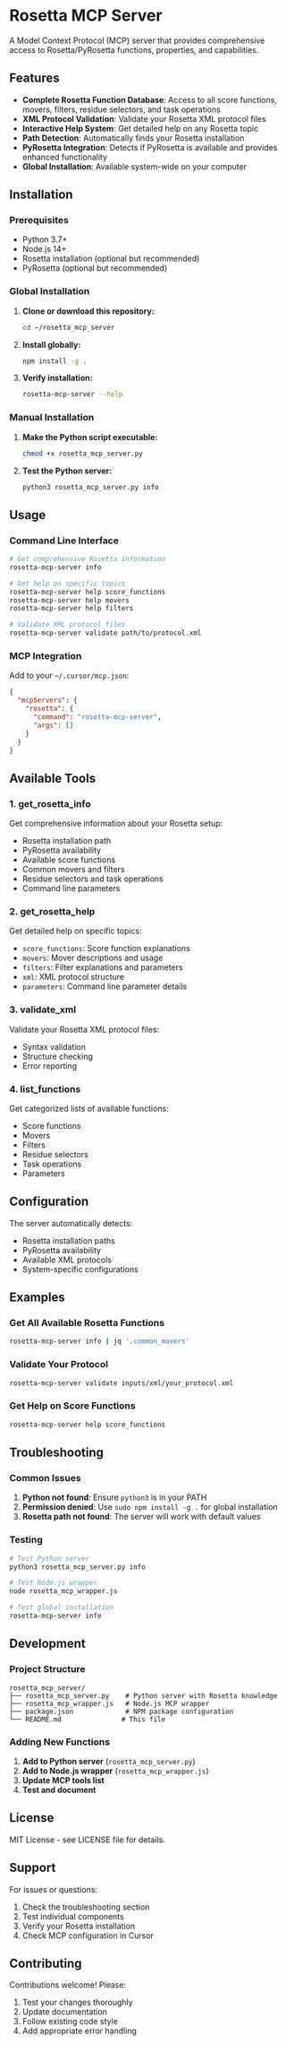 # Rosetta MCP Server

A Model Context Protocol (MCP) server that provides comprehensive access to Rosetta/PyRosetta functions, properties, and capabilities.

## Features

- **Complete Rosetta Function Database**: Access to all score functions, movers, filters, residue selectors, and task operations
- **XML Protocol Validation**: Validate your Rosetta XML protocol files
- **Interactive Help System**: Get detailed help on any Rosetta topic
- **Path Detection**: Automatically finds your Rosetta installation
- **PyRosetta Integration**: Detects if PyRosetta is available and provides enhanced functionality
- **Global Installation**: Available system-wide on your computer

## Installation

### Prerequisites

- Python 3.7+
- Node.js 14+
- Rosetta installation (optional but recommended)
- PyRosetta (optional but recommended)

### Global Installation

1. **Clone or download this repository:**
   ```bash
   cd ~/rosetta_mcp_server
   ```

2. **Install globally:**
   ```bash
   npm install -g .
   ```

3. **Verify installation:**
   ```bash
   rosetta-mcp-server --help
   ```

### Manual Installation

1. **Make the Python script executable:**
   ```bash
   chmod +x rosetta_mcp_server.py
   ```

2. **Test the Python server:**
   ```bash
   python3 rosetta_mcp_server.py info
   ```

## Usage

### Command Line Interface

```bash
# Get comprehensive Rosetta information
rosetta-mcp-server info

# Get help on specific topics
rosetta-mcp-server help score_functions
rosetta-mcp-server help movers
rosetta-mcp-server help filters

# Validate XML protocol files
rosetta-mcp-server validate path/to/protocol.xml
```

### MCP Integration

Add to your `~/.cursor/mcp.json`:

```json
{
  "mcpServers": {
    "rosetta": {
      "command": "rosetta-mcp-server",
      "args": []
    }
  }
}
```

## Available Tools

### 1. get_rosetta_info
Get comprehensive information about your Rosetta setup:
- Rosetta installation path
- PyRosetta availability
- Available score functions
- Common movers and filters
- Residue selectors and task operations
- Command line parameters

### 2. get_rosetta_help
Get detailed help on specific topics:
- `score_functions`: Score function explanations
- `movers`: Mover descriptions and usage
- `filters`: Filter explanations and parameters
- `xml`: XML protocol structure
- `parameters`: Command line parameter details

### 3. validate_xml
Validate your Rosetta XML protocol files:
- Syntax validation
- Structure checking
- Error reporting

### 4. list_functions
Get categorized lists of available functions:
- Score functions
- Movers
- Filters
- Residue selectors
- Task operations
- Parameters

## Configuration

The server automatically detects:
- Rosetta installation paths
- PyRosetta availability
- Available XML protocols
- System-specific configurations

## Examples

### Get All Available Rosetta Functions
```bash
rosetta-mcp-server info | jq '.common_movers'
```

### Validate Your Protocol
```bash
rosetta-mcp-server validate inputs/xml/your_protocol.xml
```

### Get Help on Score Functions
```bash
rosetta-mcp-server help score_functions
```

## Troubleshooting

### Common Issues

1. **Python not found**: Ensure `python3` is in your PATH
2. **Permission denied**: Use `sudo npm install -g .` for global installation
3. **Rosetta path not found**: The server will work with default values

### Testing

```bash
# Test Python server
python3 rosetta_mcp_server.py info

# Test Node.js wrapper
node rosetta_mcp_wrapper.js

# Test global installation
rosetta-mcp-server info
```

## Development

### Project Structure
```
rosetta_mcp_server/
├── rosetta_mcp_server.py    # Python server with Rosetta knowledge
├── rosetta_mcp_wrapper.js   # Node.js MCP wrapper
├── package.json             # NPM package configuration
└── README.md               # This file
```

### Adding New Functions

1. **Add to Python server** (`rosetta_mcp_server.py`)
2. **Add to Node.js wrapper** (`rosetta_mcp_wrapper.js`)
3. **Update MCP tools list**
4. **Test and document**

## License

MIT License - see LICENSE file for details.

## Support

For issues or questions:
1. Check the troubleshooting section
2. Test individual components
3. Verify your Rosetta installation
4. Check MCP configuration in Cursor

## Contributing

Contributions welcome! Please:
1. Test your changes thoroughly
2. Update documentation
3. Follow existing code style
4. Add appropriate error handling
